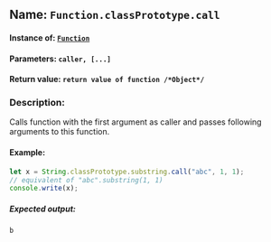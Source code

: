 ## Name: `Function.classPrototype.call`

#### Instance of: [`Function`](Function.md)

#### Parameters: `caller, [...]`

#### Return value: `return value of function /*Object*/`

### Description:

Calls function with the first argument as caller
and passes following arguments to this function.

#### Example:

```js
let x = String.classPrototype.substring.call("abc", 1, 1);
// equivalent of "abc".substring(1, 1)
console.write(x);
```

##### Expected output:

```
b
```

